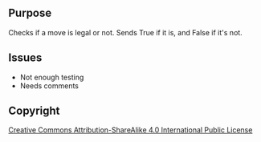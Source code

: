 ## Purpose

Checks if a move is legal or not. Sends True if it is, and False if it's not.


## Issues

- Not enough testing
- Needs comments  


## Copyright

[Creative Commons Attribution-ShareAlike 4.0 International Public
License](https://creativecommons.org/licenses/by-sa/4.0/deed.en)
